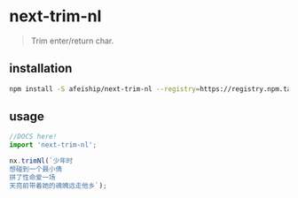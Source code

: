 # next-trim-nl
> Trim enter/return char.

## installation
```bash
npm install -S afeiship/next-trim-nl --registry=https://registry.npm.taobao.org
```

## usage
```js
//DOCS here!
import 'next-trim-nl';

nx.trimNl(`少年时
想碰到一个聂小倩
拼了性命爱一场
天亮前带着她的魂魄远走他乡`);
```
